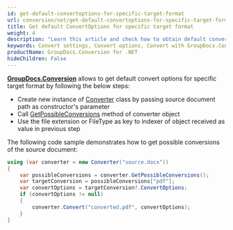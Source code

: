```yaml
---
id: get-default-convertoptions-for-specific-target-format
url: conversion/net/get-default-convertoptions-for-specific-target-format
title: Get default ConvertOptions for specific target format
weight: 4
description: "Learn this article and check how to obtain default convert options for specific conversion format with GroupDocs.Conversion for .NET API. "
keywords: Convert settings, Convert options, Convert with GroupDocs.Conversion
productName: GroupDocs.Conversion for .NET
hideChildren: False
---
```

[**GroupDocs.Conversion**](https://products.groupdocs.com/conversion/net) allows to get default convert options for specific target format by following the below steps:

*   Create new instance of [Converter](https://reference.groupdocs.com/conversion/net/groupdocs.conversion/converter) class by passing source document path as constructor's parameter
*   Call [GetPossibleConversions](https://reference.groupdocs.com/conversion/net/groupdocs.conversion/converter/getpossibleconversions) method of converter object
*   Use the file extension or FileType as key to indexer of object received as value in previous step  

The following code sample demonstrates how to get possible conversions of the source document:

```csharp
using (var converter = new Converter("source.docx"))
{
    var possibleConversions = converter.GetPossibleConversions();
    var targetConversion = possibleConversions["pdf"];
    var convertOptions = targetConversion?.ConvertOptions;
    if (convertOptions != null)
    {
        converter.Convert("converted.pdf", convertOptions);
    }
}
```
